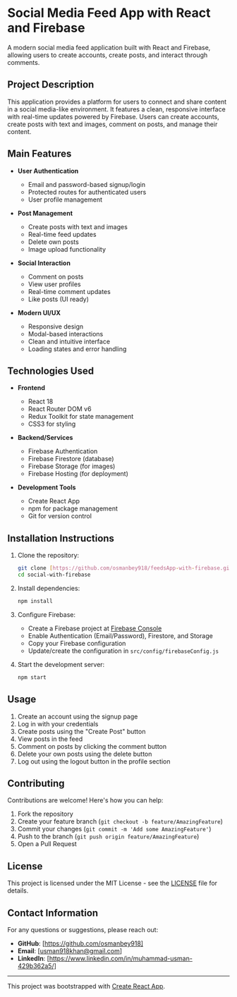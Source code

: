 # Social Media Feed App with React and Firebase

A modern social media feed application built with React and Firebase, allowing users to create accounts, create posts, and interact through comments.

## Project Description

This application provides a platform for users to connect and share content in a social media-like environment. It features a clean, responsive interface with real-time updates powered by Firebase. Users can create accounts, create posts with text and images, comment on posts, and manage their content.

## Main Features

- **User Authentication**
  - Email and password-based signup/login
  - Protected routes for authenticated users
  - User profile management

- **Post Management**
  - Create posts with text and images
  - Real-time feed updates
  - Delete own posts
  - Image upload functionality

- **Social Interaction**
  - Comment on posts
  - View user profiles
  - Real-time comment updates
  - Like posts (UI ready)

- **Modern UI/UX**
  - Responsive design
  - Modal-based interactions
  - Clean and intuitive interface
  - Loading states and error handling

## Technologies Used

- **Frontend**
  - React 18
  - React Router DOM v6
  - Redux Toolkit for state management
  - CSS3 for styling

- **Backend/Services**
  - Firebase Authentication
  - Firebase Firestore (database)
  - Firebase Storage (for images)
  - Firebase Hosting (for deployment)

- **Development Tools**
  - Create React App
  - npm for package management
  - Git for version control

## Installation Instructions

1. Clone the repository:
   ```bash
   git clone [https://github.com/osmanbey918/feedsApp-with-firebase.git]
   cd social-with-firebase
   ```

2. Install dependencies:
   ```bash
   npm install
   ```

3. Configure Firebase:
   - Create a Firebase project at [Firebase Console](https://console.firebase.google.com)
   - Enable Authentication (Email/Password), Firestore, and Storage
   - Copy your Firebase configuration
   - Update/create the configuration in `src/config/firebaseConfig.js`

4. Start the development server:
   ```bash
   npm start
   ```

## Usage

1. Create an account using the signup page
2. Log in with your credentials
3. Create posts using the "Create Post" button
4. View posts in the feed
5. Comment on posts by clicking the comment button
6. Delete your own posts using the delete button
7. Log out using the logout button in the profile section

## Contributing

Contributions are welcome! Here's how you can help:

1. Fork the repository
2. Create your feature branch (`git checkout -b feature/AmazingFeature`)
3. Commit your changes (`git commit -m 'Add some AmazingFeature'`)
4. Push to the branch (`git push origin feature/AmazingFeature`)
5. Open a Pull Request

## License

This project is licensed under the MIT License - see the [LICENSE](LICENSE) file for details.

## Contact Information

For any questions or suggestions, please reach out:

- **GitHub**: [https://github.com/osmanbey918]
- **Email**: [usman918khan@gmail.com]
- **LinkedIn**: [https://www.linkedin.com/in/muhammad-usman-429b362a5/]

---

This project was bootstrapped with [Create React App](https://github.com/facebook/create-react-app).
